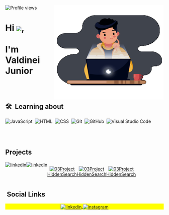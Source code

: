<img
  align="right"
  width="350em"
  height="300em"
  src="https://github.com/ValdineiJunior/ValdineiJunior/blob/main/animation_500_kv8i962g.gif"
/>

<p align="left">
  <img
    src="https://komarev.com/ghpvc/?username=valdineijunior&color=red"
    alt="Profile views"
  />
</p>

<h1>
  Hi
  <img
    src="https://raw.githubusercontent.com/kaueMarques/kaueMarques/master/hi.gif"
    width="30px"
  />, <br /><br />
  I'm Valdinei Junior
</h1>

<br /><br />

## 🛠 &nbsp;Learning about
![JavaScript](https://img.shields.io/badge/-JavaScript-05122A?style=flat&logo=javascript)&nbsp;
![HTML](https://img.shields.io/badge/-HTML-05122A?style=flat&logo=HTML5)&nbsp;
![CSS](https://img.shields.io/badge/-CSS-05122A?style=flat&logo=CSS3&logoColor=1572B6)&nbsp;
![Git](https://img.shields.io/badge/-Git-05122A?style=flat&logo=git)&nbsp;
![GitHub](https://img.shields.io/badge/-GitHub-05122A?style=flat&logo=github)&nbsp;
![Visual Studio
Code](https://img.shields.io/badge/-Visual%20Studio%20Code-05122A?style=flat&logo=visual-studio-code&logoColor=007ACC)&nbsp;

<br /><br />

<h2>Projects</h2>

<div style="display: flex">
  <br />
  <!-- ---init project--- -->
  <a
    href="https://www.linkedin.com/in/valdinei-de-paula-junior-009634230/"
    target="_blank"
  >
    <img
      align="center"
      src="https://img.shields.io/badge/-ValdineiJunior-05122A?style=flat&logo=linkedin"
      alt="linkedin"
    />
  </a>
  <!-- ---finish project--- -->
  <!-- ---init project--- -->
  <a
    href="https://www.linkedin.com/in/valdinei-de-paula-junior-009634230/"
    target="_blank"
  >
    <img
      align="center"
      src="https://img.shields.io/badge/-ValdineiJunior-05122A?style=flat&logo=linkedin"
      alt="linkedin"
    />
  </a>
  <!-- ---finish project--- -->
  <!-- ---init project--- -->
  <p align="center">
    <a href="https://valdineijunior.github.io/ProgressSteps/" target="_blank">
      <img
        alt="03Project"
        src="https://github.com/ValdineiJunior/ProgressSteps/blob/main/assets/Screenshot.png"
        height="30"
        width="40"
      />
    </a>
    <br />
    <a href="https://github.com/ValdineiJunior/ProgressSteps">HiddenSearch</a>
  </p>
  <!-- ---finish project--- -->
  <!-- ---init project--- -->
  <p align="center">
    <a href="https://valdineijunior.github.io/ExpendingCards/" target="_blank">
      <img
        alt="03Project"
        src="https://github.com/ValdineiJunior/ExpendingCards/blob/main/assets/Screenshot.png"
        height="30"
        width="40"
      />
    </a>
    <br />
    <a href="https://github.com/ValdineiJunior/ExpendingCards">HiddenSearch</a>
  </p>
  <!-- ---finish project--- -->
  <!-- ---init project--- -->
  <p align="center">
    <a href="https://valdineijunior.github.io/OriginSix/" target="_blank">
      <img
        alt="03Project"
        src="https://github.com/ValdineiJunior/OriginSix/blob/main/assets/Screenshot.png"
        height="30"
        width="40"
      />
    </a>
    <br />
    <a href="https://github.com/ValdineiJunior/OriginSix">HiddenSearch</a>
  </p>
  <!-- ---finish project--- -->
</div>

## &nbsp;Social Links

<p align="center" style="background: yellow">
  <a
    href="https://www.linkedin.com/in/valdinei-de-paula-junior-009634230/"
    target="_blank"
  >
    <img
      align="center"
      src="https://img.shields.io/badge/-ValdineiJunior-05122A?style=flat&logo=linkedin"
      alt="linkedin"
    />
  </a>
  <a href="https://www.instagram.com/valdineidepaulajunior/" target="_blank">
    <img
      align="center"
      src="https://img.shields.io/badge/-ValdineiJunior-05122A?style=flat&logo=instagram"
      alt="instagram"
    />
  </a>
</p>
